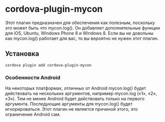 <!---
    Licensed to the Apache Software Foundation (ASF) under one
    or more contributor license agreements.  See the NOTICE file
    distributed with this work for additional information
    regarding copyright ownership.  The ASF licenses this file
    to you under the Apache License, Version 2.0 (the
    "License"); you may not use this file except in compliance
    with the License.  You may obtain a copy of the License at

      http://www.apache.org/licenses/LICENSE-2.0

    Unless required by applicable law or agreed to in writing,
    software distributed under the License is distributed on an
    "AS IS" BASIS, WITHOUT WARRANTIES OR CONDITIONS OF ANY
    KIND, either express or implied.  See the License for the
    specific language governing permissions and limitations
    under the License.
-->

# cordova-plugin-mycon

Этот плагин предназначен для обеспечения как полезным, поскольку это может быть что mycon.log(). Он добавляет дополнительные функции для iOS, Ubuntu, Windows Phone 8 и Windows 8. Если вы не довольны как mycon.log() работает для вас, то вы вероятно не нужен этот плагин.

## Установка

    cordova plugin add cordova-plugin-mycon
    

### Особенности Android

На некоторых платформах, отличных от Android mycon.log() будет действовать на нескольких аргументов, например mycon.log («1», «2», «3»). Тем не менее Android будет действовать только на первого аргумента. Последующие аргументы для mycon.log() будет игнорироваться. Этот плагин не является причиной этого, это ограничение Android сам.
